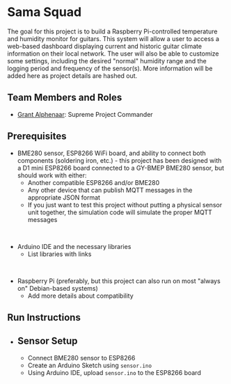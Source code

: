 # Sama Squad

The goal for this project is to build a Raspberry Pi-controlled temperature and humidity monitor for guitars. This system will allow a user to access a web-based dashboard displaying current and historic guitar climate information on their local network. The user will also be able to customize some settings, including the desired "normal" humidity range and the logging period and frequency of the sensor(s). More information will be added here as project details are hashed out.

## Team Members and Roles

* [Grant Alphenaar](https://github.com/gdalphenaar/CIS641-HW2-Alphenaar): Supreme Project Commander

## Prerequisites

* BME280 sensor, ESP8266 WiFi board, and ability to connect both components (soldering iron, etc.) - this project has been designed with a D1 mini ESP8266 board connected to a GY-BMEP BME280 sensor, but should work with either:
    * Another compatible ESP8266 and/or BME280
    * Any other device that can publish MQTT messages in the appropriate JSON format
    * If you just want to test this project without putting a physical sensor unit together, the simulation code will simulate the proper MQTT messages

<br>

* Arduino IDE and the necessary libraries
    * List libraries with links

<br>

* Raspberry Pi (preferably, but this project can also run on most "always on" Debian-based systems)
    * Add more details about compatibility

## Run Instructions

* ## Sensor Setup
    * Connect BME280 sensor to ESP8266
    * Create an Arduino Sketch using `sensor.ino`
    * Using Arduino IDE, upload `sensor.ino` to the ESP8266 board